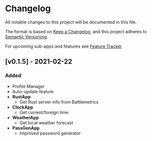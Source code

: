 # Changelog
All notable changes to this project will be documented in this file.

The format is based on [Keep a Changelog](https://keepachangelog.com/en/1.0.0/),
and this project adheres to [Semantic Versioning](https://semver.org/spec/v2.0.0.html).

For upcoming sub-apps and features see [Feature Tracker](https://github.com/Finoozer/PyPanel/projects/2)

## [v0.1.5] - 2021-02-22
### Added
* Profile Manager
* Auto-update feature
* **RustApp**
    * Get Rust server info from Battlemetrics
* **ClockApp**
    * Get current/foreign time
* **WeatherApp**
    * Get local weather forecast
* **PassGenApp**
    * Improved password generator

